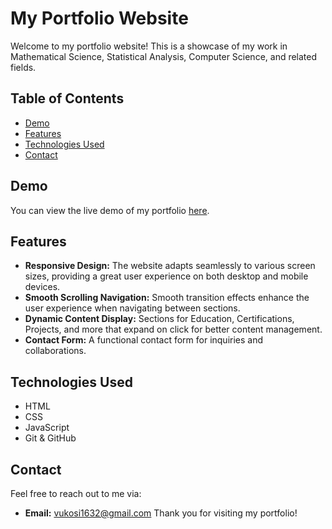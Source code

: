 # My Portfolio Website

Welcome to my portfolio website! This is a showcase of my work in Mathematical Science, Statistical Analysis, Computer Science, and related fields.

## Table of Contents
- [Demo](#demo)
- [Features](#features)
- [Technologies Used](#technologies-used)
- [Contact](#contact)

## Demo
You can view the live demo of my portfolio [here](https://hectorvee.github.io/my-portfolio/).

## Features
- **Responsive Design:** The website adapts seamlessly to various screen sizes, providing a great user experience on both desktop and mobile devices.
- **Smooth Scrolling Navigation:** Smooth transition effects enhance the user experience when navigating between sections.
- **Dynamic Content Display:** Sections for Education, Certifications, Projects, and more that expand on click for better content management.
- **Contact Form:** A functional contact form for inquiries and collaborations.

## Technologies Used
- HTML
- CSS
- JavaScript
- Git & GitHub

## Contact
Feel free to reach out to me via:
- **Email:** vukosi1632@gmail.com
Thank you for visiting my portfolio!
